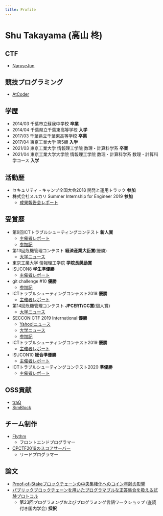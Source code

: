 ```yaml
---
title: Profile
---
```


# Shu Takayama (高山 柊)

## CTF

* [NaruseJun](https://ctftime.org/team/21252)

## 競技プログラミング

* [AtCoder](https://atcoder.jp/users/azon)

## 学歴

* 2014/03 千葉市立蘇我中学校 **卒業**
* 2014/04 千葉県立千葉東高等学校 **入学**
* 2017/03 千葉県立千葉東高等学校 **卒業**
* 2017/04 東京工業大学 第5類 **入学**
* 2021/03 東京工業大学 情報理工学院 数理・計算科学系 **卒業**
* 2021/04 東京工業大学大学院 情報理工学院 数理・計算科学系 数理・計算科学コース **入学**

## 活動歴

* セキュリティ・キャンプ全国大会2018 開発と運用トラック **参加**
* 株式会社メルカリ Summer Internship for Engineer 2019 **参加**
  * [成果報告会レポート](https://engineering.mercari.com/blog/entry/2019-10-24-171152/)

## 受賞歴

* 第9回ICTトラブルシューティングコンテスト **新人賞**
  * [主催者レポート](https://icttoracon.net/archives/5833)
  * [参加記](https://trap.jp/post/306/)
* 第13回危機管理コンテスト **経済産業大臣賞**(優勝)
  * [大学ニュース](https://www.titech.ac.jp/news/2018/041693.html)
* 東京工業大学 情報理工学院 **学院長奨励賞**
* ISUCON8 **学生準優勝**
  * [主催者レポート](https://isucon.net/archives/52606851.html)
* git challenge #10 **優勝**
  * [参加記](https://trap.jp/post/631/)
* ICTトラブルシューティングコンテスト2018 **優勝**
  * [主催者レポート](https://icttoracon.net/archives/8038)
* 第14回危機管理コンテスト **JPCERT/CC賞**(個人賞)
  * [大学ニュース](https://www.titech.ac.jp/news/2019/044532.html)
* SECCON CTF 2019 International **優勝**
  * [Yahoo!ニュース](https://news.yahoo.co.jp/articles/1919e9a25a1d0426cc455363ded8b5a3102a9ff0)
  * [大学ニュース](https://www.titech.ac.jp/news/2020/046178.html)
  * [参加記](https://trap.jp/post/977/)
* ICTトラブルシューティングコンテスト2019 **優勝**
  * [主催者レポート](https://icttoracon.net/archives/8515)
* ISUCON10 **総合準優勝**
  * [主催者レポート](https://isucon.net/archives/55076348.html)
* ICTトラブルシューティングコンテスト2020 **準優勝**
  * [主催者レポート](https://icttoracon.net/archives/8751)

## OSS貢献

* [traQ](https://github.com/traPtitech/traQ)
* [SimBlock](https://github.com/dsg-titech/simblock)

## チーム制作

* [Flythm](https://trap.jp/post/693/)
  * フロントエンドプログラマー
* [CPCTF2019のスコアサーバー](https://github.com/azonti/CPCTF2019-scoreserver)
  * リードプログラマー

## 論文

* [Proof-of-Stakeブロックチェーンの中央集権化へのコイン年齢の影響](https://www.ieice.org/ken/paper/20200305Z1vK/)
* [パブリックブロックチェーンを用いたプログラマブルな正答集合を扱える試験プロトコル](https://easychair.org/smart-program/PPL2021/2021-03-11.html#talk:165715)
  * 第23回プログラミングおよびプログラミング言語ワークショップ (査読付き国内学会) **採択**
